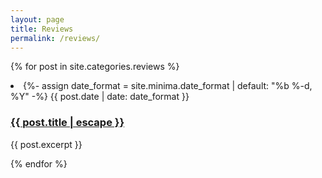 ```yaml
---
layout: page
title: Reviews
permalink: /reviews/
---
```


{% for post in site.categories.reviews %}
<li>
{%- assign date_format = site.minima.date_format | default: "%b %-d, %Y" -%}
<span class="post-meta">{{ post.date | date: date_format }}</span>
<h3>
    <a class="post-link" href="{{ post.url | relative_url }}">
    {{ post.title | escape }}
    </a>
</h3>
    {{ post.excerpt }}
</li>

{% endfor %}

